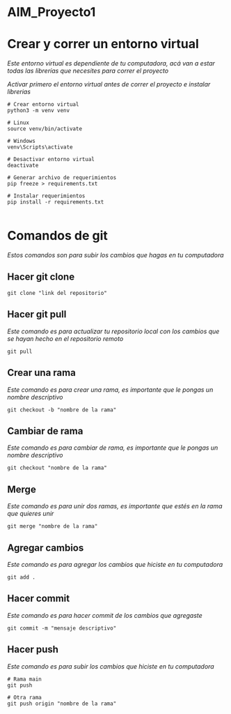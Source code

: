 # AIM_Proyecto1


# Crear y correr un entorno virtual
*Este entorno virtual es dependiente de tu computadora, acá van
a estar todas las librerías que necesites para correr el proyecto*

*Activar primero el entorno virtual antes de correr el proyecto e instalar librerias*

```
# Crear entorno virtual
python3 -m venv venv

# Linux
source venv/bin/activate

# Windows
venv\Scripts\activate

# Desactivar entorno virtual
deactivate

# Generar archivo de requerimientos
pip freeze > requirements.txt

# Instalar requerimientos
pip install -r requirements.txt


```

# Comandos de git 
*Estos comandos son para subir los cambios que hagas en tu computadora*

## Hacer git clone
```
git clone "link del repositorio"
```

## Hacer git pull
*Este comando es para actualizar tu repositorio local con los cambios que se hayan hecho en el repositorio remoto*
```
git pull
```

## Crear una rama
*Este comando es para crear una rama, es importante que le pongas un nombre descriptivo*
```
git checkout -b "nombre de la rama"
```

## Cambiar de rama
*Este comando es para cambiar de rama, es importante que le pongas un nombre descriptivo*
```
git checkout "nombre de la rama"
```

## Merge
*Este comando es para unir dos ramas, es importante que estés en la rama que quieres unir*
```
git merge "nombre de la rama"
```

## Agregar cambios
*Este comando es para agregar los cambios que hiciste en tu computadora*
```
git add .
```

## Hacer commit
*Este comando es para hacer commit de los cambios que agregaste*
```
git commit -m "mensaje descriptivo"
```

## Hacer push
*Este comando es para subir los cambios que hiciste en tu computadora*
```
# Rama main
git push

# Otra rama
git push origin "nombre de la rama"
```